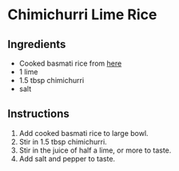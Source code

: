 # Chimichurri Lime Rice

## Ingredients
* Cooked basmati rice from [here](https://github.com/elijahcole/recipe-engineering/blob/main/misc/basmati_rice.md)
* 1 lime
* 1.5 tbsp chimichurri
* salt

## Instructions
1. Add cooked basmati rice to large bowl. 
2. Stir in 1.5 tbsp chimichurri.
3. Stir in the juice of half a lime, or more to taste. 
4. Add salt and pepper to taste. 
